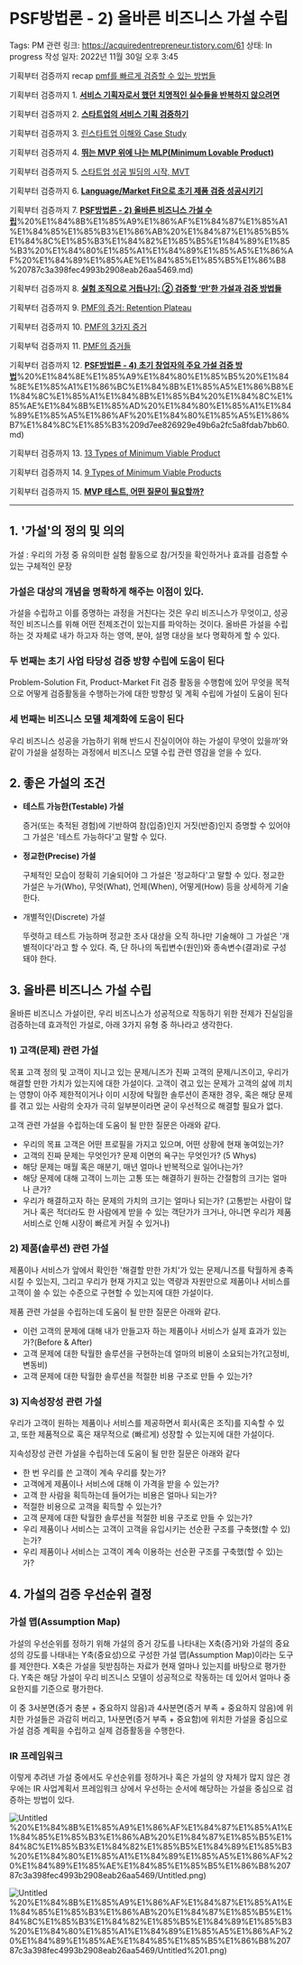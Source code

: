 # PSF방법론 - 2) 올바른 비즈니스 가설 수립

Tags: PM
관련 링크: https://acquiredentrepreneur.tistory.com/61
상태: In progress
작성 일자: 2022년 11월 30일 오후 3:45

기획부터 검증까지 recap [pmf를 빠르게 검증할 수 있는 방법들](pmf%E1%84%85%E1%85%B3%E1%86%AF%20%E1%84%88%E1%85%A1%E1%84%85%E1%85%B3%E1%84%80%E1%85%A6%20%E1%84%80%E1%85%A5%E1%86%B7%E1%84%8C%E1%85%B3%E1%86%BC%E1%84%92%E1%85%A1%E1%86%AF%20%E1%84%89%E1%85%AE%20%E1%84%8B%E1%85%B5%E1%86%BB%E1%84%82%E1%85%B3%E1%86%AB%20%E1%84%87%E1%85%A1%E1%86%BC%E1%84%87%E1%85%A5%E1%86%B8%E1%84%83%E1%85%B3%E1%86%AF%2007c14c586064488eafeb2a74b448ebf2.md) 

기획부터 검증까지 1.  [**서비스 기획자로서 했던 치명적인 실수들을 반복하지 않으려면**](%E1%84%89%E1%85%A5%E1%84%87%E1%85%B5%E1%84%89%E1%85%B3%20%E1%84%80%E1%85%B5%E1%84%92%E1%85%AC%E1%86%A8%E1%84%8C%E1%85%A1%E1%84%85%E1%85%A9%E1%84%89%E1%85%A5%20%E1%84%92%E1%85%A2%E1%86%BB%E1%84%83%E1%85%A5%E1%86%AB%20%E1%84%8E%E1%85%B5%E1%84%86%E1%85%A7%E1%86%BC%E1%84%8C%E1%85%A5%E1%86%A8%E1%84%8B%E1%85%B5%E1%86%AB%20%E1%84%89%E1%85%B5%E1%86%AF%E1%84%89%E1%85%AE%E1%84%83%E1%85%B3%E1%86%AF%E1%84%8B%E1%85%B3%E1%86%AF%20%20c4f3325a204c40c4b6a9c4886af86c93.md) 

기획부터 검증까지 2.  [**스타트업의 서비스 기획 검증하기**](%E1%84%89%E1%85%B3%E1%84%90%E1%85%A1%E1%84%90%E1%85%B3%E1%84%8B%E1%85%A5%E1%86%B8%E1%84%8B%E1%85%B4%20%E1%84%89%E1%85%A5%E1%84%87%E1%85%B5%E1%84%89%E1%85%B3%20%E1%84%80%E1%85%B5%E1%84%92%E1%85%AC%E1%86%A8%20%E1%84%80%E1%85%A5%E1%86%B7%E1%84%8C%E1%85%B3%E1%86%BC%E1%84%92%E1%85%A1%E1%84%80%E1%85%B5%2078d46f58be97467eb2539a2782aa0feb.md) 

기획부터 검증까지 3.  [린스타트업 이해와 Case Study](%E1%84%85%E1%85%B5%E1%86%AB%E1%84%89%E1%85%B3%E1%84%90%E1%85%A1%E1%84%90%E1%85%B3%E1%84%8B%E1%85%A5%E1%86%B8%20%E1%84%8B%E1%85%B5%E1%84%92%E1%85%A2%E1%84%8B%E1%85%AA%20Case%20Study%2031b47ccd901a441289f29db771f4e143.md) 

기획부터 검증까지 4.  [**뛰는 MVP 위에 나는 MLP(Minimum Lovable Product)**](%E1%84%84%E1%85%B1%E1%84%82%E1%85%B3%E1%86%AB%20MVP%20%E1%84%8B%E1%85%B1%E1%84%8B%E1%85%A6%20%E1%84%82%E1%85%A1%E1%84%82%E1%85%B3%E1%86%AB%20MLP(Minimum%20Lovable%20Product)%20f392988c1b7c4b819cefb51f0e9eae2c.md) 

기획부터 검증까지 5.  [스타트업 성공 빌딩의 시작, MVT](%E1%84%89%E1%85%B3%E1%84%90%E1%85%A1%E1%84%90%E1%85%B3%E1%84%8B%E1%85%A5%E1%86%B8%20%E1%84%89%E1%85%A5%E1%86%BC%E1%84%80%E1%85%A9%E1%86%BC%20%E1%84%87%E1%85%B5%E1%86%AF%E1%84%83%E1%85%B5%E1%86%BC%E1%84%8B%E1%85%B4%20%E1%84%89%E1%85%B5%E1%84%8C%E1%85%A1%E1%86%A8,%20MVT%2060158e62bc8e4cbcbf2ab37c047926d6.md) 

기획부터 검증까지 6.  [**Language/Market Fit으로 초기 제품 검증 성공시키기**](Language%20Market%20Fit%E1%84%8B%E1%85%B3%E1%84%85%E1%85%A9%20%E1%84%8E%E1%85%A9%E1%84%80%E1%85%B5%20%E1%84%8C%E1%85%A6%E1%84%91%E1%85%AE%E1%86%B7%20%E1%84%80%E1%85%A5%E1%86%B7%E1%84%8C%E1%85%B3%E1%86%BC%20%E1%84%89%E1%85%A5%E1%86%BC%E1%84%80%E1%85%A9%E1%86%BC%E1%84%89%E1%85%B5%2012accfc952104dc5bd64a566a3c235bd.md)

기획부터 검증까지 7.  [**PSF방법론 - 2) 올바른 비즈니스 가설 수립**](PSF%E1%84%87%E1%85%A1%E1%86%BC%E1%84%87%E1%85%A5%E1%86%B8%E1%84%85%E1%85%A9%E1%86%AB%20-%202)%20%E1%84%8B%E1%85%A9%E1%86%AF%E1%84%87%E1%85%A1%E1%84%85%E1%85%B3%E1%86%AB%20%E1%84%87%E1%85%B5%E1%84%8C%E1%85%B3%E1%84%82%E1%85%B5%E1%84%89%E1%85%B3%20%E1%84%80%E1%85%A1%E1%84%89%E1%85%A5%E1%86%AF%20%E1%84%89%E1%85%AE%E1%84%85%E1%85%B5%E1%86%B8%20787c3a398fec4993b2908eab26aa5469.md) 

기획부터 검증까지 8.  [**실험 조직으로 거듭나기: ② 검증할 ‘만’한 가설과 검증 방법들**](%E1%84%89%E1%85%B5%E1%86%AF%E1%84%92%E1%85%A5%E1%86%B7%20%E1%84%8C%E1%85%A9%E1%84%8C%E1%85%B5%E1%86%A8%E1%84%8B%E1%85%B3%E1%84%85%E1%85%A9%20%E1%84%80%E1%85%A5%E1%84%83%E1%85%B3%E1%86%B8%E1%84%82%E1%85%A1%E1%84%80%E1%85%B5%20%E2%91%A1%20%E1%84%80%E1%85%A5%E1%86%B7%E1%84%8C%E1%85%B3%E1%86%BC%E1%84%92%E1%85%A1%E1%86%AF%20%E2%80%98%E1%84%86%E1%85%A1%E1%86%AB%E2%80%99%E1%84%92%E1%85%A1%E1%86%AB%20%E1%84%80%E1%85%A1%201118c0192c474ef5a68c9c930842e4d4.md) 

기획부터 검증까지 9.  [PMF의 증거: Retention Plateau](PMF%E1%84%8B%E1%85%B4%20%E1%84%8C%E1%85%B3%E1%86%BC%E1%84%80%E1%85%A5%20Retention%20Plateau%203bf8e70a4048490e95956078bdafd698.md) 

기획부터 검증까지 10.  [PMF의 3가지 증거](PMF%E1%84%8B%E1%85%B4%203%E1%84%80%E1%85%A1%E1%84%8C%E1%85%B5%20%E1%84%8C%E1%85%B3%E1%86%BC%E1%84%80%E1%85%A5%202323058615fc45afb6dff8c51a3fdd69.md) 

기획부턱 검증까지 11. [PMF의 증거들](PMF%E1%84%8B%E1%85%B4%20%E1%84%8C%E1%85%B3%E1%86%BC%E1%84%80%E1%85%A5%E1%84%83%E1%85%B3%E1%86%AF%208b70b6fbe8e64baaa81b7e78786aa6eb.md) 

기획부터 검증까지 12.  [**PSF방법론 - 4) 초기 창업자의 주요 가설 검증 방법**](PSF%E1%84%87%E1%85%A1%E1%86%BC%E1%84%87%E1%85%A5%E1%86%B8%E1%84%85%E1%85%A9%E1%86%AB%20-%204)%20%E1%84%8E%E1%85%A9%E1%84%80%E1%85%B5%20%E1%84%8E%E1%85%A1%E1%86%BC%E1%84%8B%E1%85%A5%E1%86%B8%E1%84%8C%E1%85%A1%E1%84%8B%E1%85%B4%20%E1%84%8C%E1%85%AE%E1%84%8B%E1%85%AD%20%E1%84%80%E1%85%A1%E1%84%89%E1%85%A5%E1%86%AF%20%E1%84%80%E1%85%A5%E1%86%B7%E1%84%8C%E1%85%B3%209d7ee826929e49b6a2fc5a8fdab7bb60.md) 

기획부터 검증까지 13.  [13 Types of Minimum Viable Product](13%20Types%20of%20Minimum%20Viable%20Product%209877ba7e1ea24eca878ce029993c21c6.md) 

기획부터 검증까지 14. [9 Types of Minimum Viable Products](9%20Types%20of%20Minimum%20Viable%20Products%20312d4a213111474191b686cc5b47d240.md) 

기획부터 검증까지 15. [**MVP 테스트, 어떤 질문이 필요할까?**](MVP%20%E1%84%90%E1%85%A6%E1%84%89%E1%85%B3%E1%84%90%E1%85%B3,%20%E1%84%8B%E1%85%A5%E1%84%84%E1%85%A5%E1%86%AB%20%E1%84%8C%E1%85%B5%E1%86%AF%E1%84%86%E1%85%AE%E1%86%AB%E1%84%8B%E1%85%B5%20%E1%84%91%E1%85%B5%E1%86%AF%E1%84%8B%E1%85%AD%E1%84%92%E1%85%A1%E1%86%AF%E1%84%81%E1%85%A1%202af705f283bb46c99d636343942b6ac2.md) 

---

## 1. '가설'의 정의 및 의의

가설 : 우리의 가정 중 유의미한 실험 활동으로 참/거짓을 확인하거나 효과를 검증할 수 있는 구체적인 문장

### 가설은 대상의 개념을 명확하게 해주는 이점이 있다.

가설을 수립하고 이를 증명하는 과정을 거친다는 것은 우리 비즈니스가 무엇이고, 성공적인 비즈니스를 위해 어떤 전제조건이 있는지를 파악하는 것이다. 올바른 가설을 수립하는 것 자체로 내가 하고자 하는 영역, 분야, 설명 대상을 보다 명확하게 할 수 있다.

### 두 번째는 초기 사업 타당성 검증 방향 수립에 도움이 된다

Problem-Solution Fit, Product-Market Fit 검증 활동을 수행함에 있어 무엇을 목적으로 어떻게 검증활동을 수행하는가에 대한 방향성 및 계획 수립에 가설이 도움이 된다

### 세 번째는 비즈니스 모델 체계화에 도움이 된다

우리 비즈니스 성공을 가늠하기 위해 반드시 진실이어야 하는 가설이 무엇이 있을까'와 같이 가설을 설정하는 과정에서 비즈니스 모델 수립 관련 영감을 얻을 수 있다.

## 2. **좋은 가설의 조건**

- **테스트 가능한(Testable) 가설**
    
    증거(또는 축적된 경험)에 기반하여 참(입증)인지 거짓(반증)인지 증명할 수 있어야 그 가설은 '테스트 가능하다'고 말할 수 있다.
    
- **정교한(Precise) 가설**
    
    구체적인 모습이 정확히 기술되어야 그 가설은 '정교하다'고 말할 수 있다. 정교한 가설은 누가(Who), 무엇(What), 언제(When), 어떻게(How) 등을 상세하게 기술한다.
    
- 개별적인(Discrete) 가설
    
    뚜렷하고 테스트 가능하며 정교한 조사 대상을 오직 하나만 기술해야 그 가설은 '개별적이다'라고 할 수 있다. 즉, 단 하나의 독립변수(원인)와 종속변수(결과)로 구성돼야 한다.
    

## **3. 올바른 비즈니스 가설 수립**

올바른 비즈니스 가설이란, 우리 비즈니스가 성공적으로 작동하기 위한 전제가 진실임을 검증하는데 효과적인 가설로, 아래 3가지 유형 중 하나라고 생각한다.

### **1) 고객(문제) 관련 가설**

목표 고객 정의 및 고객이 지니고 있는 문제/니즈가 진짜 고객의 문제/니즈이고, 우리가 해결할 만한 가치가 있는지에 대한 가설이다. 고객이 겪고 있는 문제가 고객의 삶에 끼치는 영향이 아주 제한적이거나 이미 시장에 탁월한 솔루션이 존재한 경우, 혹은 해당 문제를 겪고 있는 사람의 숫자가 극히 일부분이라면 굳이 우선적으로 해결할 필요가 없다.

고객 관련 가설을 수립하는데 도움이 될 만한 질문은 아래와 같다.

- 우리의 목표 고객은 어떤 프로필을 가지고 있으며, 어떤 상황에 현재 놓여있는가?
- 고객의 진짜 문제는 무엇인가? 문제 이면의 욕구는 무엇인가? (5 Whys)
- 해당 문제는 매월 혹은 매분기, 매년 얼마나 반복적으로 일어나는가?
- 해당 문제에 대해 고객이 느끼는 고통 또는 해결하기 원하는 간절함의 크기는 얼마나 큰가?
- 우리가 해결하고자 하는 문제의 가치의 크기는 얼마나 되는가? (고통받는 사람이 많거나 혹은 적더라도 한 사람에게 받을 수 있는 객단가가 크거나, 아니면 우리가 제품 서비스로 인해 시장이 빠르게 커질 수 있거나)

### **2) 제품(솔루션) 관련 가설**

제품이나 서비스가 앞에서 확인한 '해결할 만한 가치'가 있는 문제/니즈를 탁월하게 충족시킬 수 있는지, 그리고 우리가 현재 가지고 있는 역량과 자원만으로 제품이나 서비스를 고객이 쓸 수 있는 수준으로 구현할 수 있는지에 대한 가설이다.

제품 관련 가설을 수립하는데 도움이 될 만한 질문은 아래와 같다.

- 이런 고객의 문제에 대해 내가 만들고자 하는 제품이나 서비스가 실제 효과가 있는가?(Before & After)
- 고객 문제에 대한 탁월한 솔루션을 구현하는데 얼마의 비용이 소요되는가?(고정비, 변동비)
- 고객 문제에 대한 탁월한 솔루션을 적절한 비용 구조로 만들 수 있는가?

### **3) 지속성장성 관련 가설**

우리가 고객이 원하는 제품이나 서비스를 제공하면서 회사(혹은 조직)를 지속할 수 있고, 또한 제품적으로 혹은 재무적으로 (빠르게) 성장할 수 있는지에 대한 가설이다. 

지속성장성 관련 가설을 수립하는데 도움이 될 만한 질문은 아래와 같다

- 한 번 우리를 쓴 고객이 계속 우리를 찾는가?
- 고객에게 제품이나 서비스에 대해 이 가격을 받을 수 있는가?
- 고객 한 사람을 획득하는데 들어가는 비용은 얼마나 되는가?
- 적절한 비용으로 고객을 획득할 수 있는가?
- 고객 문제에 대한 탁월한 솔루션을 적절한 비용 구조로 만들 수 있는가?
- 우리 제품이나 서비스는 고객이 고객을 유입시키는 선순환 구조를 구축했(할 수 있)는가?
- 우리 제품이나 서비스는 고객이 계속 이용하는 선순환 구조를 구축했(할 수 있)는가?

## **4. 가설의 검증 우선순위 결정**

### 가설 맵(Assumption Map)

가설의 우선순위를 정하기 위해 가설의 증거 강도를 나타내는 X축(증거)와 가설의 중요성의 강도를 나태내는 Y축(중요성)으로 구성한 가설 맵(Assumption Map)이라는 도구를 제안한다. X축은 가설을 뒷받침하는 자료가 현재 얼마나 있는지를 바탕으로 평가한다. Y축은 해당 가설이 우리 비즈니스 모델이 성공적으로 작동하는 데 있어서 얼마나 중요한지를 기준으로 평가한다. 

이 중 3사분면(증거 충분 + 중요하지 않음)과 4사분면(증거 부족 + 중요하지 않음)에 위치한 가설들은 과감히 버리고, 1사분면(증거 부족 + 중요함)에 위치한 가설을 중심으로 가설 검증 계획을 수립하고 실제 검증활동을 수행한다.

### IR 프레임워크

이렇게 추려낸 가설 중에서도 우선순위를 정하거나 혹은 가설의 양 자체가 많지 않은 경우에는 IR 사업계획서 프레임워크 상에서 우선하는 순서에 해당하는 가설을 중심으로 검증하는 방법이 있다.

![Untitled](PSF%E1%84%87%E1%85%A1%E1%86%BC%E1%84%87%E1%85%A5%E1%86%B8%E1%84%85%E1%85%A9%E1%86%AB%20-%202)%20%E1%84%8B%E1%85%A9%E1%86%AF%E1%84%87%E1%85%A1%E1%84%85%E1%85%B3%E1%86%AB%20%E1%84%87%E1%85%B5%E1%84%8C%E1%85%B3%E1%84%82%E1%85%B5%E1%84%89%E1%85%B3%20%E1%84%80%E1%85%A1%E1%84%89%E1%85%A5%E1%86%AF%20%E1%84%89%E1%85%AE%E1%84%85%E1%85%B5%E1%86%B8%20787c3a398fec4993b2908eab26aa5469/Untitled.png)

![Untitled](PSF%E1%84%87%E1%85%A1%E1%86%BC%E1%84%87%E1%85%A5%E1%86%B8%E1%84%85%E1%85%A9%E1%86%AB%20-%202)%20%E1%84%8B%E1%85%A9%E1%86%AF%E1%84%87%E1%85%A1%E1%84%85%E1%85%B3%E1%86%AB%20%E1%84%87%E1%85%B5%E1%84%8C%E1%85%B3%E1%84%82%E1%85%B5%E1%84%89%E1%85%B3%20%E1%84%80%E1%85%A1%E1%84%89%E1%85%A5%E1%86%AF%20%E1%84%89%E1%85%AE%E1%84%85%E1%85%B5%E1%86%B8%20787c3a398fec4993b2908eab26aa5469/Untitled%201.png)